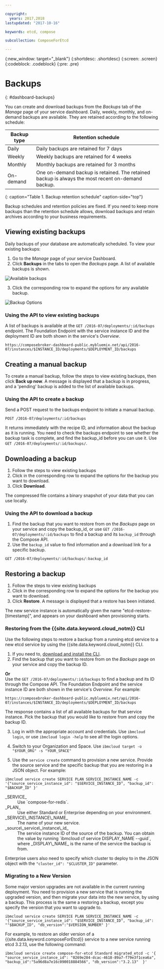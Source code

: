 ```yaml
---

copyright:
  years: 2017,2018
lastupdated: "2017-10-16"

keywords: etcd, compose

subcollection: ComposeForEtcd

---
```


{:new_window: target="_blank"}
{:shortdesc: .shortdesc}
{:screen: .screen}
{:codeblock: .codeblock}
{:pre: .pre}

# Backups
{: #dashboard-backups}

You can create and download backups from the _Backups_ tab of the _Manage_ page of your service dashboard. Daily, weekly, monthly, and on-demand backups are available. They are retained according to the following schedule:

Backup type|Retention schedule
----------|-----------
Daily|Daily backups are retained for 7 days
Weekly|Weekly backups are retained for 4 weeks
Monthly|Monthly backups are retained for 3 months
On-demand|One on-demand backup is retained. The retained backup is always the most recent on-demand backup.
{: caption="Table 1. Backup retention schedule" caption-side="top"}

Backup schedules and retention policies are fixed. If you need to keep more backups than the retention schedule allows, download backups and retain archives according to your business requirements.

## Viewing existing backups

Daily backups of your database are automatically scheduled. To view your existing backups:

1. Go to the _Manage_ page of your service Dashboard.
2. Click **Backups** in the tabs to open the _Backups_ page. A list of available backups is shown.

  ![Available backups](./images/etcd-backups-show.png "A list of available backups.")

3. Click the corresponding row to expand the options for any available backup.

  ![Backup Options](./images/etcd-backups-options.png "Options for a backup.") 

### Using the API to view existing backups

A list of backups is available at the `GET /2016-07/deployments/:id/backups` endpoint. The Foundation Endpoint with the service instance ID and the deployment ID are both shown in the service's _Overview_.

``` 
https://composebroker-dashboard-public.mybluemix.net/api/2016-07/instances/$INSTANCE_ID/deployments/$DEPLOYMENT_ID/backups
```  

## Creating a manual backup

To create a manual backup, follow the steps to view existing backups, then click **Back up now**. A message is displayed that a backup is in progress, and a 'pending' backup is added to the list of available backups.

### Using the API to create a backup

Send a POST request to the backups endpoint to initiate a manual backup.

```
POST /2016-07/deployments/:id/backups
```

It returns immediately with the recipe ID, and information about the backup as it is running. You need to check the backups endpoint to see whether the backup task is complete, and find the backup_id before you can use it. Use `GET /2016-07/deployments/:id/backups/`.

## Downloading a backup

1. Follow the steps to view existing backups
2. Click in the corresponding row to expand the options for the backup you want to download.
3. Click **Download**.

The compressed file contains a binary snapshot of your data that you can use locally.

### Using the API to download a backup

1. Find the backup that you want to restore from on the _Backups_ page on your service and copy the backup_id, or use `GET /2016-07/deployments/:id/backups` to find a backup and its `backup_id` through the Compose API.
2. Use the `backup_id` value to find information and a download link for a specific backup.

  ```
  GET /2016-07/deployments/:id/backups/:backup_id
  ```

## Restoring a backup

1. Follow the steps to view existing backups
2. Click in the corresponding row to expand the options for the backup you want to download.
3. Click **Restore**. A message is displayed that a restore has been initiated.

The new service instance is automatically given the name "etcd-restore-[timestamp]", and appears on your dashboard when provisioning starts.

### Restoring from the {{site.data.keyword.cloud_notm}} CLI

Use the following steps to restore a backup from a running etcd service to a new etcd service by using the {{site.data.keyword.cloud_notm}} CLI. 

1. If you need to, [download and install the CLI](/docs/cli/reference/ibmcloud?topic=cloud-cli-getting-started). 
2. Find the backup that you want to restore from on the _Backups_ page on your service and copy the backup ID.

  **Or**  
  Use the `GET /2016-07/deployments/:id/backups` to find a backup and its ID through the Compose API. The Foundation Endpoint and the service instance ID are both shown in the service's _Overview_. For example: 
  ``` 
  https://composebroker-dashboard-public.mybluemix.net/api/2016-07/instances/$INSTANCE_ID/deployments/$DEPLOYMENT_ID/backups
  ```  
  The response contains a list of all available backups for that service instance. Pick the backup that you would like to restore from and copy the backup ID.

3. Log in with the appropriate account and credentials. Use `ibmcloud login`, or use `ibmcloud login -help` to see all the login options.

4. Switch to your Organization and Space. Use `ibmcloud target -o "$YOUR_ORG" -s "YOUR_SPACE"`

5. Use the `service create` command to provision a new service. Provide the source service and the specific backup that you are restoring in a JSON object. For example:

  ``` 
  ibmcloud service create SERVICE PLAN SERVICE_INSTANCE_NAME -c '{"source_service_instance_id": "$SERVICE_INSTANCE_ID", "backup_id": "$BACKUP_ID" }'
  ```

  <dl>
  <dt>_SERVICE_</dt>
  <dd>Use `compose-for-redis`.</dd>
  <dt>_PLAN_</dt>
  <dd>Use either Standard or Enterprise depending on your environment.</dd>
  <dt>_SERVICE\_INSTANCE\_NAME_</dt>
  <dd>The name of your new service.</dd>
  <dt>_source\_service\_instance\_id_</dt>
  <dd>The service instance ID of the source of the backup. You can obtain the value by running `ibmcloud cf service DISPLAY_NAME --guid`, where _DISPLAY\_NAME_ is the name of the service the backup is from. </dd>
  </dl>
  
  Enterprise users also need to specify which cluster to deploy to in the JSON object with the `"cluster_id": "$CLUSTER_ID"` parameter.
  
### Migrating to a New Version

Some major version upgrades are not available in the current running deployment. You need to provision a new service that is running the upgraded version, and then migrate your data into the new service, by using a backup. This process is the same a restoring a backup, except you specify the version that you want to upgrade to.

``` 
ibmcloud service create SERVICE PLAN SERVICE_INSTANCE_NAME -c '{"source_service_instance_id": "$SERVICE_INSTANCE_ID", "backup_id": ""$BACKUP_ID", "db_version":"$VERSION_NUMBER" }'
```

For example, to restore an older version of a {{site.data.keyword.composeForEtcd}} service to a new service running etcd 3.2.13, use the following command:

```
ibmcloud service create compose-for-etcd Standard migrated_etcd -c '{ "source_service_instance_id": "0269e284-dcac-4618-89a7-f79e3f1cea6a", "backup_id":"5a96d8a7e16c090018884566", "db_version":"3.2.13"  }'
```

